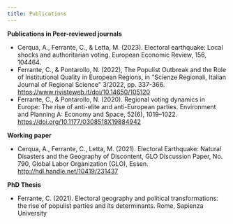 ```yaml
---
title: Publications
---
```


**Publications in Peer-reviewed journals**
* Cerqua, A., Ferrante, C., & Letta, M. (2023). Electoral earthquake: Local shocks and authoritarian voting. European Economic Review, 156, 104464.
* Ferrante, C., & Pontarollo, N. (2022), The Populist Outbreak and the Role of Institutional Quality in European Regions, in "Scienze Regionali, Italian Journal of Regional Science" 3/2022, pp. 337-366. https://www.rivisteweb.it/doi/10.14650/105120 
* Ferrante, C., & Pontarollo, N. (2020). Regional voting dynamics in Europe: The rise of anti-elite and anti-European parties. Environment and Planning A: Economy and Space, 52(6), 1019–1022. https://doi.org/10.1177/0308518X19884942

**Working paper**

* Cerqua, A., Ferrante, C., Letta, M. (2021). Electoral Earthquake: Natural Disasters and the Geography of Discontent, GLO Discussion Paper, No. 790, Global Labor Organization (GLO), Essen. http://hdl.handle.net/10419/231437

**PhD Thesis**

* Ferrante, C. (2021). Electoral geography and political transformations: the rise of populist parties and its determinants. Rome, Sapienza University

